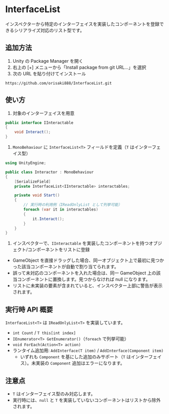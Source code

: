 # InterfaceList

インスペクターから特定のインターフェイスを実装したコンポーネントを登録できるシリアライズ対応のリスト型です。

## 追加方法

1. Unity の Package Manager を開く
1. 右上の [+] メニューから「Install package from git URL...」を選択
1. 次の URL を貼り付けてインストール

```text
https://github.com/orisaki888/InterfaceList.git
```


## 使い方

1. 対象のインターフェイスを用意

```csharp
public interface IInteractable
{
	void Interact();
}
```

1. `MonoBehaviour` に `InterfaceList<T>` フィールドを定義（`T` はインターフェイス型）

```csharp
using UnityEngine;

public class Interactor : MonoBehaviour
{
	[SerializeField]
	private InterfaceList<IInteractable> interactables;

	private void Start()
	{
		// 実行時の利用例（IReadOnlyList として列挙可能）
		foreach (var it in interactables)
		{
			it.Interact();
		}
	}
}
```

1. インスペクターで、`IInteractable` を実装したコンポーネントを持つオブジェクト/コンポーネントをリストに登録

- GameObject を直接ドラッグした場合、同一オブジェクト上で最初に見つかった該当コンポーネントが自動で割り当てられます。
- 誤って未対応のコンポーネントを入れた場合は、同一 GameObject 上の該当コンポーネントに置換します。見つからなければ null になります。
- リストに未実装の要素が含まれていると、インスペクター上部に警告が表示されます。

## 実行時 API 概要

`InterfaceList<T>` は `IReadOnlyList<T>` を実装しています。

- `int Count` / `T this[int index]`
- `IEnumerator<T> GetEnumerator()`（`foreach` で列挙可能）
- `void ForEach(Action<T> action)`
- ランタイム追加用: `AddInterface(T item)` / `AddInterface(Component item)`
  - いずれも `Component` を基にした追加のみサポート（`T` はインターフェイス）。未実装の `Component` 追加はエラーになります。

## 注意点

- `T` はインターフェイス型のみ対応します。
- 実行時には、`null` と `T` を実装していないコンポーネントはリストから除外されます。

